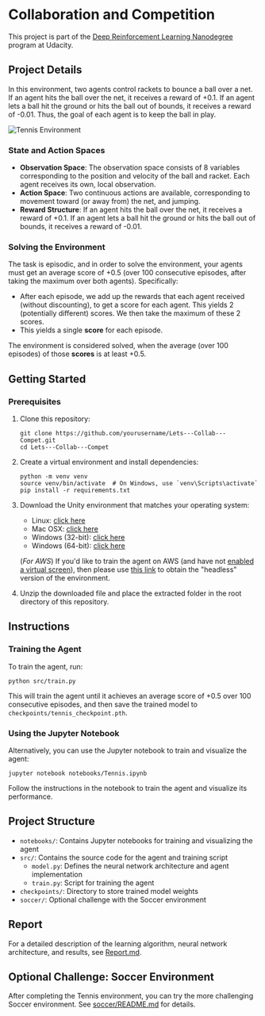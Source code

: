 # Collaboration and Competition

This project is part of the [Deep Reinforcement Learning Nanodegree](https://www.udacity.com/course/deep-reinforcement-learning-nanodegree--nd893) program at Udacity.

## Project Details

In this environment, two agents control rackets to bounce a ball over a net. If an agent hits the ball over the net, it receives a reward of +0.1. If an agent lets a ball hit the ground or hits the ball out of bounds, it receives a reward of -0.01. Thus, the goal of each agent is to keep the ball in play.

![Tennis Environment](https://user-images.githubusercontent.com/10624937/42135623-e770e354-7d12-11e8-998d-29fc74429ca2.gif)

### State and Action Spaces

- **Observation Space**: The observation space consists of 8 variables corresponding to the position and velocity of the ball and racket. Each agent receives its own, local observation.
- **Action Space**: Two continuous actions are available, corresponding to movement toward (or away from) the net, and jumping.
- **Reward Structure**: If an agent hits the ball over the net, it receives a reward of +0.1. If an agent lets a ball hit the ground or hits the ball out of bounds, it receives a reward of -0.01.

### Solving the Environment

The task is episodic, and in order to solve the environment, your agents must get an average score of +0.5 (over 100 consecutive episodes, after taking the maximum over both agents). Specifically:

- After each episode, we add up the rewards that each agent received (without discounting), to get a score for each agent. This yields 2 (potentially different) scores. We then take the maximum of these 2 scores.
- This yields a single **score** for each episode.

The environment is considered solved, when the average (over 100 episodes) of those **scores** is at least +0.5.

## Getting Started

### Prerequisites

1. Clone this repository:
   ```
   git clone https://github.com/yourusername/Lets---Collab---Compet.git
   cd Lets---Collab---Compet
   ```

2. Create a virtual environment and install dependencies:
   ```
   python -m venv venv
   source venv/bin/activate  # On Windows, use `venv\Scripts\activate`
   pip install -r requirements.txt
   ```

3. Download the Unity environment that matches your operating system:
   - Linux: [click here](https://s3-us-west-1.amazonaws.com/udacity-drlnd/P3/Tennis/Tennis_Linux.zip)
   - Mac OSX: [click here](https://s3-us-west-1.amazonaws.com/udacity-drlnd/P3/Tennis/Tennis.app.zip)
   - Windows (32-bit): [click here](https://s3-us-west-1.amazonaws.com/udacity-drlnd/P3/Tennis/Tennis_Windows_x86.zip)
   - Windows (64-bit): [click here](https://s3-us-west-1.amazonaws.com/udacity-drlnd/P3/Tennis/Tennis_Windows_x86_64.zip)

   (_For AWS_) If you'd like to train the agent on AWS (and have not [enabled a virtual screen](https://github.com/Unity-Technologies/ml-agents/blob/master/docs/Training-on-Amazon-Web-Service.md)), then please use [this link](https://s3-us-west-1.amazonaws.com/udacity-drlnd/P3/Tennis/Tennis_Linux_NoVis.zip) to obtain the "headless" version of the environment.

4. Unzip the downloaded file and place the extracted folder in the root directory of this repository.

## Instructions

### Training the Agent

To train the agent, run:

```
python src/train.py
```

This will train the agent until it achieves an average score of +0.5 over 100 consecutive episodes, and then save the trained model to `checkpoints/tennis_checkpoint.pth`.

### Using the Jupyter Notebook

Alternatively, you can use the Jupyter notebook to train and visualize the agent:

```
jupyter notebook notebooks/Tennis.ipynb
```

Follow the instructions in the notebook to train the agent and visualize its performance.

## Project Structure

- `notebooks/`: Contains Jupyter notebooks for training and visualizing the agent
- `src/`: Contains the source code for the agent and training script
  - `model.py`: Defines the neural network architecture and agent implementation
  - `train.py`: Script for training the agent
- `checkpoints/`: Directory to store trained model weights
- `soccer/`: Optional challenge with the Soccer environment

## Report

For a detailed description of the learning algorithm, neural network architecture, and results, see [Report.md](Report.md).

## Optional Challenge: Soccer Environment

After completing the Tennis environment, you can try the more challenging Soccer environment. See [soccer/README.md](soccer/README.md) for details.

